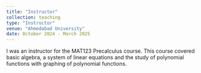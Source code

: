 ```yaml
---
title: "Instructor"
collection: teaching
type: "Instructor"
venue: "Ahmedabad University"
date: October 2024 - March 2025
---
```

I was an instructor for the MAT123 Precalculus course. This course covered basic algebra, a system of linear equations and the study of polynomial functions with graphing of polynomial functions.
